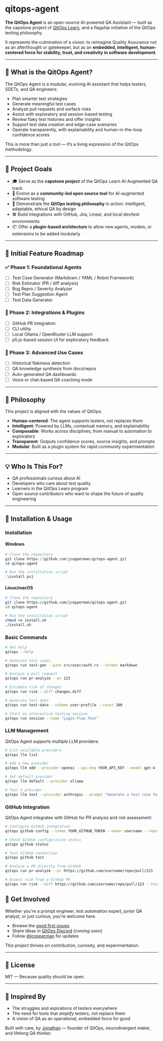 # qitops-agent

**The QitOps Agent** is an open-source AI-powered QA Assistant — built as the capstone project of [QitOps Learn](https://qitops.dev), and a flagship initiative of the QitOps testing philosophy.

It represents the culmination of a vision: to reimagine Quality Assurance not as an afterthought or gatekeeper, but as an **embedded, intelligent, human-centered force for stability, trust, and creativity in software development**.

---

## 🧠 What is the QitOps Agent?

The QitOps Agent is a modular, evolving AI assistant that helps testers, SDETs, and QA engineers:

- Plan smarter test strategies
- Generate meaningful test cases
- Analyze pull requests and surface risks
- Assist with exploratory and session-based testing
- Review flaky test histories and offer insights
- Support test data creation and edge-case scenarios
- Operate transparently, with explainability and human-in-the-loop confidence scores

This is more than just a tool — it’s a living expression of the QitOps methodology.

---

## 🌱 Project Goals

- 🎓 Serve as the **capstone project** of the QitOps Learn AI-Augmented QA track
- 🚀 Evolve as a **community-led open source tool** for AI-augmented software testing
- 📖 Demonstrate the **QitOps testing philosophy** in action: intelligent, adaptable, ethical QA by design
- 🛠 Build integrations with GitHub, Jira, Linear, and local dev/test environments
- 📦 Offer a **plugin-based architecture** to allow new agents, models, or extensions to be added modularly

---

## 🧩 Initial Feature Roadmap

### ✅ Phase 1: Foundational Agents
- [ ] Test Case Generator (Markdown / YAML / Robot Framework)
- [ ] Risk Estimator (PR / diff analysis)
- [ ] Bug Repro / Severity Analyzer
- [ ] Test Plan Suggestion Agent
- [ ] Test Data Generator

### 🔌 Phase 2: Integrations & Plugins
- [ ] GitHub PR integration
- [ ] CLI utility
- [ ] Local Ollama / OpenRouter LLM support
- [ ] p5.js-based session UI for exploratory feedback

### 🧪 Phase 3: Advanced Use Cases
- [ ] Historical flakiness detection
- [ ] QA knowledge synthesis from docs/repos
- [ ] Auto-generated QA dashboards
- [ ] Voice or chat-based QA coaching mode

---

## 🧠 Philosophy

This project is aligned with the values of QitOps:

- **Human-centered**: The agent supports testers, not replaces them
- **Intelligent**: Powered by LLMs, contextual memory, and explainability
- **Composable**: Works across disciplines, from manual to automation to exploratory
- **Transparent**: Outputs confidence scores, source insights, and prompts
- **Modular**: Built as a plugin system for rapid community experimentation

---

## 💡 Who Is This For?

- QA professionals curious about AI
- Developers who care about test quality
- Learners in the QitOps Learn program
- Open source contributors who want to shape the future of quality engineering

---

## 🚀 Installation & Usage

### Installation

#### Windows

```powershell
# Clone the repository
git clone https://github.com/jcopperman/qitops-agent.git
cd qitops-agent

# Run the installation script
.\install.ps1
```

#### Linux/macOS

```bash
# Clone the repository
git clone https://github.com/jcopperman/qitops-agent.git
cd qitops-agent

# Run the installation script
chmod +x install.sh
./install.sh
```

### Basic Commands

```bash
# Get help
qitops --help

# Generate test cases
qitops run test-gen --path src/user/auth.rs --format markdown

# Analyze a pull request
qitops run pr-analyze --pr 123

# Estimate risk of changes
qitops run risk --diff changes.diff

# Generate test data
qitops run test-data --schema user-profile --count 100

# Start an interactive testing session
qitops run session --name "Login Flow Test"
```

### LLM Management

QitOps Agent supports multiple LLM providers:

```bash
# List available providers
qitops llm list

# Add a new provider
qitops llm add --provider openai --api-key YOUR_API_KEY --model gpt-4

# Set default provider
qitops llm default --provider ollama

# Test a provider
qitops llm test --provider anthropic --prompt "Generate a test case for user authentication"
```

### GitHub Integration

QitOps Agent integrates with GitHub for PR analysis and risk assessment:

```bash
# Configure GitHub integration
qitops github config --token YOUR_GITHUB_TOKEN --owner username --repo repository

# Check GitHub configuration status
qitops github status

# Test GitHub connection
qitops github test

# Analyze a PR directly from GitHub
qitops run pr-analyze --pr https://github.com/username/repo/pull/123

# Assess risk from a GitHub PR
qitops run risk --diff https://github.com/username/repo/pull/123 --focus security,performance
```

## 🤝 Get Involved

Whether you're a prompt engineer, test automation expert, junior QA analyst, or just curious, you're welcome here.

- Browse the [good first issues](https://github.com/jcopperman/qitops-agent/issues)
- Share ideas in [QitOps Discord](#) *(coming soon)*
- Follow [@jcopperman](https://github.com/jcopperman) for updates

This project thrives on contribution, curiosity, and experimentation.

---

## 📜 License

MIT — Because quality should be open.

---

## 🧭 Inspired By

- The struggles and aspirations of testers everywhere
- The need for tools that *amplify* testers, not replace them
- A vision of QA as an operational, embedded force for good

Built with care, by [Jonathan](https://jcopperman.dev) — founder of QitOps, neurodivergent maker, and lifelong QA thinker.
